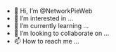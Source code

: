- 👋 Hi, I’m @NetworkPieWeb
- 👀 I’m interested in ...
- 🌱 I’m currently learning ...
- 💞️ I’m looking to collaborate on ...
- 📫 How to reach me ...

<!---
NetworkPieWeb/NetworkPieWeb is a ✨ special ✨ repository because its `README.md` (this file) appears on your GitHub profile.
You can click the Preview link to take a look at your changes.
--->
